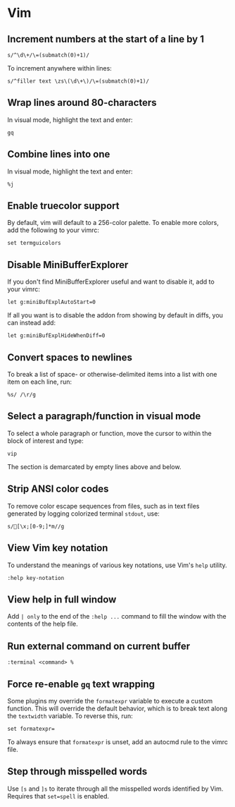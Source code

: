 # Vim

## Increment numbers at the start of a line by 1

```vim
s/^\d\+/\=(submatch(0)+1)/
```

To increment anywhere within lines:

```vim
s/^filler text \zs\(\d\+\)/\=(submatch(0)+1)/
```

## Wrap lines around 80-characters

In visual mode, highlight the text and enter:

```vim
gq
```

## Combine lines into one

In visual mode, highlight the text and enter:

```vim
%j
```

## Enable truecolor support

By default, vim will default to a 256-color palette. To enable more colors, add
the following to your vimrc:

```vim
set termguicolors
```

## Disable MiniBufferExplorer

If you don't find MiniBufferExplorer useful and want to disable it, add to your
vimrc:

```vim
let g:miniBufExplAutoStart=0
```

If all you want is to disable the addon from showing by default in diffs, you
can instead add:

```vim
let g:miniBufExplHideWhenDiff=0
```

## Convert spaces to newlines

To break a list of space- or otherwise-delimited items into a list with one item
on each line, run:

```vim
%s/ /\r/g
```

## Select a paragraph/function in visual mode

To select a whole paragraph or function, move the cursor to within the block of
interest and type:

```vim
vip
```

The section is demarcated by empty lines above and below.

## Strip ANSI color codes

To remove color escape sequences from files, such as in text files generated by
logging colorized terminal `stdout`, use:

```vim
s/[\x;[0-9;]*m//g
```

## View Vim key notation

To understand the meanings of various key notations, use Vim's `help` utility.

```vim
:help key-notation
```

## View help in full window

Add `| only` to the end of the `:help ...` command to fill the window with the
contents of the help file.

## Run external command on current buffer

```vim
:terminal <command> %
```

## Force re-enable `gq` text wrapping

Some plugins my override the `formatexpr` variable to execute a custom function.
This will override the default behavior, which is to break text along the
`textwidth` variable. To reverse this, run:

```vim
set formatexpr=
```

To always ensure that `formatexpr` is unset, add an autocmd rule to the vimrc
file.

## Step through misspelled words

Use `[s` and `]s` to iterate through all the misspelled words identified by Vim.
Requires that `set=spell` is enabled.

